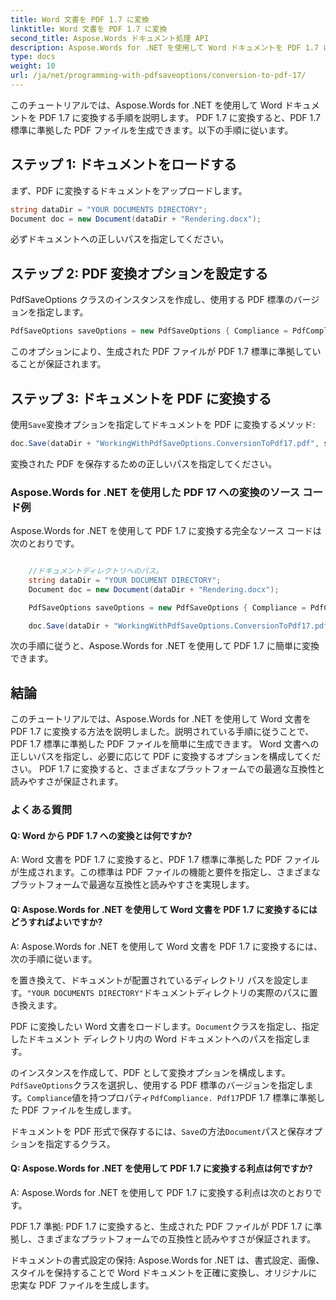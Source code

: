```yaml
---
title: Word 文書を PDF 1.7 に変換
linktitle: Word 文書を PDF 1.7 に変換
second_title: Aspose.Words ドキュメント処理 API
description: Aspose.Words for .NET を使用して Word ドキュメントを PDF 1.7 に変換する方法を学びます。
type: docs
weight: 10
url: /ja/net/programming-with-pdfsaveoptions/conversion-to-pdf-17/
---
```


このチュートリアルでは、Aspose.Words for .NET を使用して Word ドキュメントを PDF 1.7 に変換する手順を説明します。 PDF 1.7 に変換すると、PDF 1.7 標準に準拠した PDF ファイルを生成できます。以下の手順に従います。

## ステップ 1: ドキュメントをロードする

まず、PDF に変換するドキュメントをアップロードします。

```csharp
string dataDir = "YOUR DOCUMENTS DIRECTORY";
Document doc = new Document(dataDir + "Rendering.docx");
```

必ずドキュメントへの正しいパスを指定してください。

## ステップ 2: PDF 変換オプションを設定する

PdfSaveOptions クラスのインスタンスを作成し、使用する PDF 標準のバージョンを指定します。

```csharp
PdfSaveOptions saveOptions = new PdfSaveOptions { Compliance = PdfCompliance.Pdf17 };
```

このオプションにより、生成された PDF ファイルが PDF 1.7 標準に準拠していることが保証されます。

## ステップ 3: ドキュメントを PDF に変換する

使用`Save`変換オプションを指定してドキュメントを PDF に変換するメソッド:

```csharp
doc.Save(dataDir + "WorkingWithPdfSaveOptions.ConversionToPdf17.pdf", saveOptions);
```

変換された PDF を保存するための正しいパスを指定してください。

### Aspose.Words for .NET を使用した PDF 17 への変換のソース コード例

Aspose.Words for .NET を使用して PDF 1.7 に変換する完全なソース コードは次のとおりです。

```csharp

	//ドキュメントディレクトリへのパス。
	string dataDir = "YOUR DOCUMENT DIRECTORY";
	Document doc = new Document(dataDir + "Rendering.docx");

	PdfSaveOptions saveOptions = new PdfSaveOptions { Compliance = PdfCompliance.Pdf17 };

	doc.Save(dataDir + "WorkingWithPdfSaveOptions.ConversionToPdf17.pdf", saveOptions);

```

次の手順に従うと、Aspose.Words for .NET を使用して PDF 1.7 に簡単に変換できます。


## 結論

このチュートリアルでは、Aspose.Words for .NET を使用して Word 文書を PDF 1.7 に変換する方法を説明しました。説明されている手順に従うことで、PDF 1.7 標準に準拠した PDF ファイルを簡単に生成できます。 Word 文書への正しいパスを指定し、必要に応じて PDF に変換するオプションを構成してください。 PDF 1.7 に変換すると、さまざまなプラットフォームでの最適な互換性と読みやすさが保証されます。

### よくある質問

#### Q: Word から PDF 1.7 への変換とは何ですか?
A: Word 文書を PDF 1.7 に変換すると、PDF 1.7 標準に準拠した PDF ファイルが生成されます。この標準は PDF ファイルの機能と要件を指定し、さまざまなプラットフォームで最適な互換性と読みやすさを実現します。

#### Q: Aspose.Words for .NET を使用して Word 文書を PDF 1.7 に変換するにはどうすればよいですか?
A: Aspose.Words for .NET を使用して Word 文書を PDF 1.7 に変換するには、次の手順に従います。

を置き換えて、ドキュメントが配置されているディレクトリ パスを設定します。`"YOUR DOCUMENTS DIRECTORY"`ドキュメントディレクトリの実際のパスに置き換えます。

 PDF に変換したい Word 文書をロードします。`Document`クラスを指定し、指定したドキュメント ディレクトリ内の Word ドキュメントへのパスを指定します。

のインスタンスを作成して、PDF として変換オプションを構成します。`PdfSaveOptions`クラスを選択し、使用する PDF 標準のバージョンを指定します。`Compliance`値を持つプロパティ`PdfCompliance. Pdf17`PDF 1.7 標準に準拠した PDF ファイルを生成します。

ドキュメントを PDF 形式で保存するには、`Save`の方法`Document`パスと保存オプションを指定するクラス。

#### Q: Aspose.Words for .NET を使用して PDF 1.7 に変換する利点は何ですか?
A: Aspose.Words for .NET を使用して PDF 1.7 に変換する利点は次のとおりです。

PDF 1.7 準拠: PDF 1.7 に変換すると、生成された PDF ファイルが PDF 1.7 に準拠し、さまざまなプラットフォームでの互換性と読みやすさが保証されます。

ドキュメントの書式設定の保持: Aspose.Words for .NET は、書式設定、画像、スタイルを保持することで Word ドキュメントを正確に変換し、オリジナルに忠実な PDF ファイルを生成します。